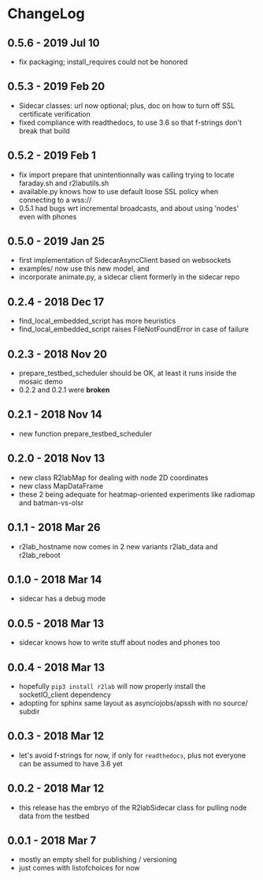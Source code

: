 # ChangeLog

## 0.5.6 - 2019 Jul 10

* fix packaging; install_requires could not be honored

## 0.5.3 - 2019 Feb 20

* Sidecar classes: url now optional; plus, doc on how to turn off SSL certificate verification
* fixed compliance with readthedocs, to use 3.6 so that f-strings don't break that build

## 0.5.2 - 2019 Feb 1

* fix import prepare that unintentionnally was calling trying to locate faraday.sh and r2labutils.sh
* available.py knows how to use default loose SSL policy when connecting to a wss:// 
* 0.5.1 had bugs wrt incremental broadcasts, and about using 'nodes' even with phones

## 0.5.0 - 2019 Jan 25

* first implementation of SidecarAsyncClient based on websockets
* examples/ now use this new model, and
* incorporate animate.py, a sidecar client formerly in the sidecar repo

## 0.2.4 - 2018 Dec 17
* find_local_embedded_script has more heuristics
* find_local_embedded_script raises FileNotFoundError in case of failure

## 0.2.3 - 2018 Nov 20
* prepare_testbed_scheduler should be OK, at least it runs inside the mosaic demo
* 0.2.2 and 0.2.1 were **broken**

## 0.2.1 - 2018 Nov 14
* new function prepare_testbed_scheduler

## 0.2.0 - 2018 Nov 13

* new class R2labMap for dealing with node 2D coordinates
* new class MapDataFrame
* these 2 being adequate for heatmap-oriented experiments
  like radiomap and batman-vs-olsr

## 0.1.1 - 2018 Mar 26

* r2lab_hostname now comes in 2 new variants r2lab_data and r2lab_reboot

## 0.1.0 - 2018 Mar 14

* sidecar has a debug mode

## 0.0.5 - 2018 Mar 13

* sidecar knows how to write stuff about nodes and phones too

## 0.0.4 - 2018 Mar 13

* hopefully `pip3 install r2lab` will now properly install
  the socketIO_client dependency
* adopting for sphinx same layout as asynciojobs/apssh
  with no source/ subdir

## 0.0.3 - 2018 Mar 12

* let's avoid f-strings for now, if only for `readthedocs`,
  plus not everyone can be assumed to have 3.6 yet

## 0.0.2 - 2018 Mar 12

* this release has the embryo of the R2labSidecar class
  for pulling node data from the testbed

## 0.0.1 - 2018 Mar 7

* mostly an empty shell for publishing / versioning
* just comes with listofchoices for now
